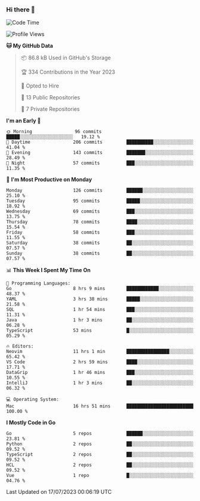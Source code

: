 ### Hi there 👋
<!--![visitors](https://visitor-badge.glitch.me/badge?page_id=d0zingcat)-->
<!--
**d0zingcat/d0zingcat** is a ✨ _special_ ✨ repository because its `README.md` (this file) appears on your GitHub profile.

Here are some ideas to get you started:

- 🔭 I’m currently working on ...
- 🌱 I’m currently learning ...
- 👯 I’m looking to collaborate on ...
- 🤔 I’m looking for help with ...
- 💬 Ask me about ...
- 📫 How to reach me: ...
- 😄 Pronouns: ...
- ⚡ Fun fact: ...
-->
<!--START_SECTION:waka-->
![Code Time](http://img.shields.io/badge/Code%20Time-2%2C845%20hrs%2030%20mins-blue)

![Profile Views](http://img.shields.io/badge/Profile%20Views-0-blue)

**🐱 My GitHub Data** 

> 📦 86.8 kB Used in GitHub's Storage 
 > 
> 🏆 334 Contributions in the Year 2023
 > 
> 💼 Opted to Hire
 > 
> 📜 13 Public Repositories 
 > 
> 🔑 7 Private Repositories 
 > 
**I'm an Early 🐤** 

```text
🌞 Morning                96 commits          █████░░░░░░░░░░░░░░░░░░░░   19.12 % 
🌆 Daytime                206 commits         ██████████░░░░░░░░░░░░░░░   41.04 % 
🌃 Evening                143 commits         ███████░░░░░░░░░░░░░░░░░░   28.49 % 
🌙 Night                  57 commits          ███░░░░░░░░░░░░░░░░░░░░░░   11.35 % 
```
📅 **I'm Most Productive on Monday** 

```text
Monday                   126 commits         ██████░░░░░░░░░░░░░░░░░░░   25.10 % 
Tuesday                  95 commits          █████░░░░░░░░░░░░░░░░░░░░   18.92 % 
Wednesday                69 commits          ███░░░░░░░░░░░░░░░░░░░░░░   13.75 % 
Thursday                 78 commits          ████░░░░░░░░░░░░░░░░░░░░░   15.54 % 
Friday                   58 commits          ███░░░░░░░░░░░░░░░░░░░░░░   11.55 % 
Saturday                 38 commits          ██░░░░░░░░░░░░░░░░░░░░░░░   07.57 % 
Sunday                   38 commits          ██░░░░░░░░░░░░░░░░░░░░░░░   07.57 % 
```


📊 **This Week I Spent My Time On** 

```text
💬 Programming Languages: 
Go                       8 hrs 9 mins        ████████████░░░░░░░░░░░░░   48.37 % 
YAML                     3 hrs 38 mins       █████░░░░░░░░░░░░░░░░░░░░   21.58 % 
SQL                      1 hr 54 mins        ███░░░░░░░░░░░░░░░░░░░░░░   11.31 % 
Java                     1 hr 3 mins         ██░░░░░░░░░░░░░░░░░░░░░░░   06.28 % 
TypeScript               53 mins             █░░░░░░░░░░░░░░░░░░░░░░░░   05.29 % 

🔥 Editors: 
Neovim                   11 hrs 1 min        ████████████████░░░░░░░░░   65.42 % 
VS Code                  2 hrs 59 mins       ████░░░░░░░░░░░░░░░░░░░░░   17.71 % 
DataGrip                 1 hr 46 mins        ███░░░░░░░░░░░░░░░░░░░░░░   10.55 % 
IntelliJ                 1 hr 3 mins         ██░░░░░░░░░░░░░░░░░░░░░░░   06.32 % 

💻 Operating System: 
Mac                      16 hrs 51 mins      █████████████████████████   100.00 % 
```

**I Mostly Code in Go** 

```text
Go                       5 repos             ██████░░░░░░░░░░░░░░░░░░░   23.81 % 
Python                   2 repos             ██░░░░░░░░░░░░░░░░░░░░░░░   09.52 % 
TypeScript               2 repos             ██░░░░░░░░░░░░░░░░░░░░░░░   09.52 % 
HCL                      2 repos             ██░░░░░░░░░░░░░░░░░░░░░░░   09.52 % 
Vue                      1 repo              █░░░░░░░░░░░░░░░░░░░░░░░░   04.76 % 
```




 Last Updated on 17/07/2023 00:06:19 UTC
<!--END_SECTION:waka-->

